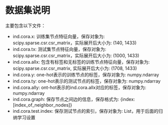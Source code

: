 # 数据集说明

主要包含以下文件：
+ ind.cora.x: 训练集节点特征向量，保存对象为: scipy.sparse.csr.csr_matrix，实际展开后大小为: (140, 1433)
+ ind.cora.tx: 测试集节点特征向量，保存对象为: scipy.sparse.csr.csr_matrix，实际展开后大小为: (1000, 1433)
+ ind.cora.allx: 包含有标签和无标签的训练节点特征向量，保存对象为: scipy.sparse.csr.csr_matrix, 实际展开后大小为: (1708, 1433)
+ ind.cora.y: one-hot表示的训练节点的标签，保存对象为: numpy.ndarray
+ ind.cora.ty: one-hot表示的测试节点的标签，保存对象为: numpy.ndarray
+ ind.cora.ally: ont-hot表示的ind.cora.allx对应的标签，保存对象为: numpy.ndarray
+ ind.cora.graph: 保存节点之间边的信息，保存格式为: {index: [index_of_neighbor_nodes]}
+ ind.cora.test.index: 保存测试节点的索引，保存对象为: List，用于后面的归纳学习设置